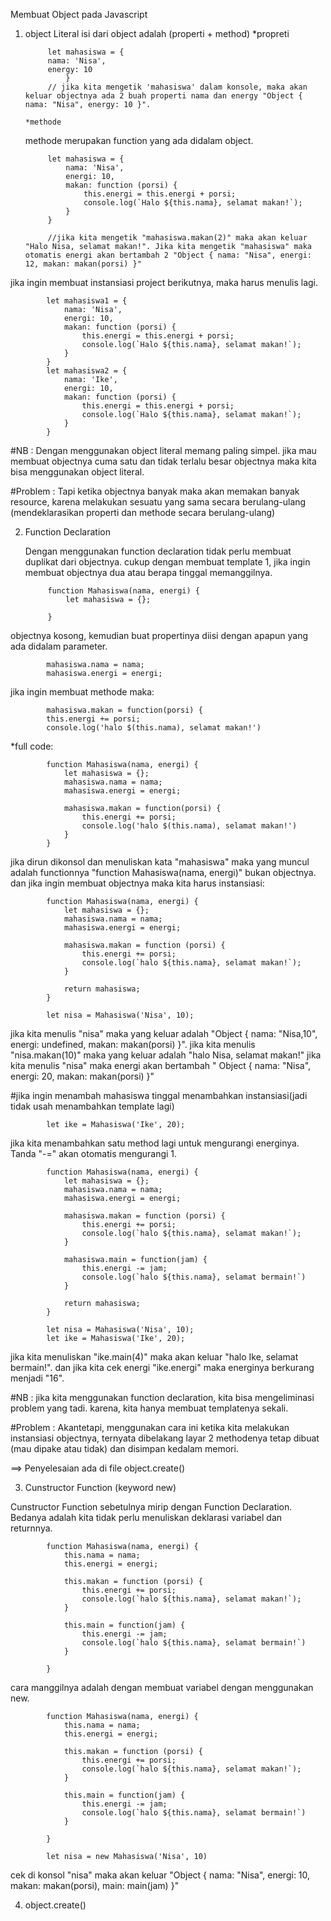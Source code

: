 Membuat Object pada Javascript
1. object Literal
    isi dari object adalah (properti + method)
       *propreti

            let mahasiswa = {
            nama: 'Nisa',
            energy: 10
                }
            // jika kita mengetik 'mahasiswa' dalam konsole, maka akan keluar objectnya ada 2 buah properti nama dan energy "Object { nama: "Nisa", energy: 10 }".

       *methode
    methode merupakan function yang ada didalam object.

            let mahasiswa = {
                nama: 'Nisa',
                energi: 10,
                makan: function (porsi) {
                    this.energi = this.energi + porsi;
                    console.log(`Halo ${this.nama}, selamat makan!`);
                }
            }

            //jika kita mengetik "mahasiswa.makan(2)" maka akan keluar "Halo Nisa, selamat makan!". Jika kita mengetik "mahasiswa" maka otomatis energi akan bertambah 2 "Object { nama: "Nisa", energi: 12, makan: makan(porsi) }"
jika ingin membuat instansiasi project berikutnya, maka harus menulis lagi.

            let mahasiswa1 = {
                nama: 'Nisa',
                energi: 10,
                makan: function (porsi) {
                    this.energi = this.energi + porsi;
                    console.log(`Halo ${this.nama}, selamat makan!`);
                }
            }
            let mahasiswa2 = {
                nama: 'Ike',
                energi: 10,
                makan: function (porsi) {
                    this.energi = this.energi + porsi;
                    console.log(`Halo ${this.nama}, selamat makan!`);
                }
            }
            

#NB : Dengan menggunakan object literal memang paling simpel. jika mau membuat objectnya cuma satu dan tidak terlalu besar objectnya maka kita bisa menggunakan object literal. 

#Problem : Tapi ketika objectnya banyak maka akan memakan banyak resource, karena melakukan sesuatu yang sama secara berulang-ulang (mendeklarasikan properti dan methode secara berulang-ulang)

2. Function Declaration

    Dengan menggunakan function declaration tidak perlu membuat duplikat dari objectnya. cukup dengan membuat template 1, jika ingin membuat objectnya dua atau berapa tinggal memanggilnya.

            function Mahasiswa(nama, energi) {
                let mahasiswa = {};
                
            }
objectnya kosong, kemudian buat propertinya diisi dengan apapun yang ada didalam parameter.

            mahasiswa.nama = nama;
            mahasiswa.energi = energi;

jika ingin membuat methode maka:

            mahasiswa.makan = function(porsi) {
            this.energi += porsi;
            console.log('halo $(this.nama), selamat makan!')

*full code:

            function Mahasiswa(nama, energi) {
                let mahasiswa = {};
                mahasiswa.nama = nama;
                mahasiswa.energi = energi;

                mahasiswa.makan = function(porsi) {
                    this.energi += porsi;
                    console.log('halo $(this.nama), selamat makan!')
                }
            }

jika dirun dikonsol dan menuliskan kata "mahasiswa" maka yang muncul adalah functionnya "function Mahasiswa(nama, energi)" bukan objectnya.
 dan jika ingin membuat objectnya maka kita harus instansiasi:

            function Mahasiswa(nama, energi) {
                let mahasiswa = {};
                mahasiswa.nama = nama;
                mahasiswa.energi = energi;

                mahasiswa.makan = function (porsi) {
                    this.energi += porsi;
                    console.log(`halo ${this.nama}, selamat makan!`);
                }

                return mahasiswa;
            }

            let nisa = Mahasiswa('Nisa', 10);

jika kita menulis "nisa" maka yang keluar adalah "Object { nama: "Nisa,10", energi: undefined, makan: makan(porsi) }".
jika kita menulis "nisa.makan(10)" maka yang keluar adalah "halo Nisa, selamat makan!"
jika kita menulis "nisa" maka energi akan bertambah "
Object { nama: "Nisa", energi: 20, makan: makan(porsi) }"

#jika ingin menambah mahasiswa tinggal menambahkan instansiasi(jadi tidak usah menambahkan template lagi)

            let ike = Mahasiswa('Ike', 20);

jika kita menambahkan satu method lagi untuk mengurangi energinya. Tanda "-=" akan otomatis mengurangi 1.

            function Mahasiswa(nama, energi) {
                let mahasiswa = {};
                mahasiswa.nama = nama;
                mahasiswa.energi = energi;

                mahasiswa.makan = function (porsi) {
                    this.energi += porsi;
                    console.log(`halo ${this.nama}, selamat makan!`);
                }

                mahasiswa.main = function(jam) {
                    this.energi -= jam;
                    console.log(`halo ${this.nama}, selamat bermain!`)
                }

                return mahasiswa;
            }

            let nisa = Mahasiswa('Nisa', 10);
            let ike = Mahasiswa('Ike', 20);

jika kita menuliskan "ike.main(4)" maka akan keluar "halo Ike, selamat bermain!".
dan jika kita cek energi "ike.energi" maka energinya berkurang menjadi "16".

#NB : jika kita menggunakan function declaration, kita bisa mengeliminasi problem yang tadi. karena, kita hanya membuat templatenya sekali.

#Problem : Akantetapi, menggunakan cara ini ketika kita melakukan instansiasi objectnya, ternyata dibelakang layar 2 methodenya tetap dibuat (mau dipake atau tidak) dan disimpan kedalam memori.

==> Penyelesaian ada di file object.create()

3. Cunstructor Function (keyword new)

Cunstructor Function sebetulnya mirip dengan Function Declaration. Bedanya adalah kita tidak perlu menuliskan deklarasi variabel dan returnnya.

            function Mahasiswa(nama, energi) {
                this.nama = nama;
                this.energi = energi;

                this.makan = function (porsi) {
                    this.energi += porsi;
                    console.log(`halo ${this.nama}, selamat makan!`);
                }

                this.main = function(jam) {
                    this.energi -= jam;
                    console.log(`halo ${this.nama}, selamat bermain!`)
                }

            }

cara manggilnya adalah dengan membuat variabel dengan menggunakan new.


            function Mahasiswa(nama, energi) {
                this.nama = nama;
                this.energi = energi;

                this.makan = function (porsi) {
                    this.energi += porsi;
                    console.log(`halo ${this.nama}, selamat makan!`);
                }

                this.main = function(jam) {
                    this.energi -= jam;
                    console.log(`halo ${this.nama}, selamat bermain!`)
                }

            }

            let nisa = new Mahasiswa('Nisa', 10)

cek di konsol "nisa" maka akan keluar "Object { nama: "Nisa", energi: 10, makan: makan(porsi), main: main(jam) }"

4. object.create()




